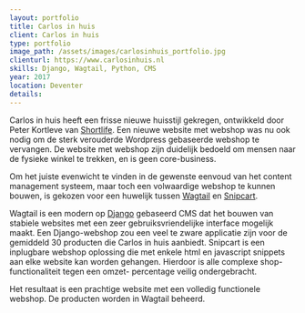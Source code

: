 ```yaml
---
layout: portfolio
title: Carlos in huis
client: Carlos in huis
type: portfolio
image_path: /assets/images/carlosinhuis_portfolio.jpg
clienturl: https://www.carlosinhuis.nl
skills: Django, Wagtail, Python, CMS
year: 2017
location: Deventer
details:
---
```


Carlos in huis heeft een frisse nieuwe huisstijl gekregen, ontwikkeld door Peter Kortleve van <a href="http://shortlife.nl">Shortlife</a>.
 Een nieuwe website met webshop was nu ook nodig om de sterk verouderde Wordpress gebaseerde webshop te vervangen. De 
 website met webshop zijn duidelijk bedoeld om mensen naar de fysieke winkel te trekken, en is geen core-business. 
 
Om het juiste evenwicht te vinden in de gewenste eenvoud van het content management systeem, maar toch een volwaardige 
 webshop te kunnen bouwen, is gekozen voor een huwelijk tussen <a href="http://wagtail.io">Wagtail</a> en <a href="https://snipcart.com">Snipcart</a>.
 
Wagtail is een modern op <a href="https://djangoprojects.com">Django</a> gebaseerd CMS dat het bouwen van stabiele websites
 met een zeer gebruiksvriendelijke interface mogelijk maakt. Een Django-webshop zou een veel te zware applicatie zijn voor
 de gemiddeld 30 producten die Carlos in huis aanbiedt. Snipcart is een inplugbare webshop oplossing die met enkele html
 en javascript snippets aan elke website kan worden gehangen. Hierdoor is alle complexe shop-functionaliteit tegen een omzet-
 percentage veilig ondergebracht.
 
 Het resultaat is een prachtige website met een volledig functionele webshop. De producten worden in Wagtail beheerd. 
